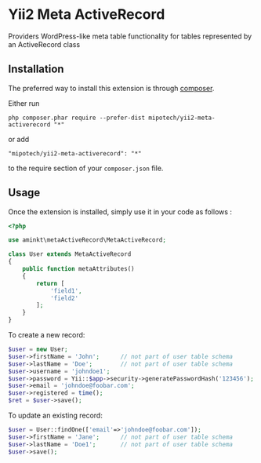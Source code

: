 Yii2 Meta ActiveRecord
======================
Providers WordPress-like meta table functionality for tables represented by an ActiveRecord class

Installation
------------

The preferred way to install this extension is through [composer](http://getcomposer.org/download/).

Either run

```
php composer.phar require --prefer-dist mipotech/yii2-meta-activerecord "*"
```

or add

```
"mipotech/yii2-meta-activerecord": "*"
```

to the require section of your `composer.json` file.


Usage
-----

Once the extension is installed, simply use it in your code as follows  :

```php
<?php

use aminkt\metaActiveRecord\MetaActiveRecord;

class User extends MetaActiveRecord
{
	public function metaAttributes()
	{
	    return [
	        'field1',
	        'field2'
        ];
	}
}
```

To create a new record:

```php
$user = new User;
$user->firstName = 'John';		// not part of user table schema
$user->lastName = 'Doe';		// not part of user table schema
$user->username = 'johndoe1';
$user->password = Yii::$app->security->generatePasswordHash('123456');
$user->email = 'johndoe@foobar.com';
$user->registered = time();
$ret = $user->save();
```

To update an existing record:

```php
$user = User::findOne(['email'=>'johndoe@foobar.com']);
$user->firstName = 'Jane';		// not part of user table schema
$user->lastName = 'Doe1';		// not part of user table schema
$user->save();
```
